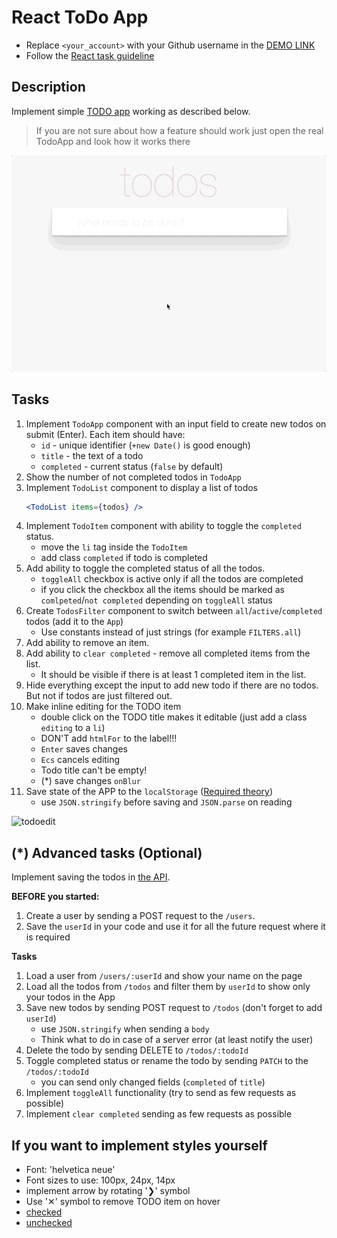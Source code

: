 # React ToDo App
- Replace `<your_account>` with your Github username in the [DEMO LINK](https://Oleh-Khashchevskyi.github.io/react_todo-app/)
- Follow the [React task guideline](https://github.com/mate-academy/react_task-guideline#react-tasks-guideline)

## Description
Implement simple [TODO app](http://todomvc.com/examples/vanillajs/) working as described below.

> If you are not sure about how a feature should work just open the real TodoApp and look how it works there

![todoapp](./description/todoapp.gif)

## Tasks
1. Implement `TodoApp` component with an input field to create new todos on submit (Enter). Each item should have:
    - `id` - unique identifier (`+new Date()` is good enough)
    - `title` - the text of a todo
    - `completed` - current status (`false` by default)
1. Show the number of not completed todos in `TodoApp`
1. Implement `TodoList` component to display a list of todos
    ```jsx harmony
    <TodoList items={todos} />
    ```
1. Implement `TodoItem` component with ability to toggle the `completed` status.
    - move the `li` tag inside the `TodoItem`
    - add class `completed` if todo is completed
1. Add ability to toggle the completed status of all the todos.
    - `toggleAll` checkbox is active only if all the todos are completed
    - if you click the checkbox all the items should be marked as `comlpeted`/`not completed`  depending on `toggleAll` status
1. Create `TodosFilter` component to switch between `all`/`active`/`completed` todos (add it to the `App`)
    - Use constants instead of just strings (for example `FILTERS.all`)
1. Add ability to remove an item.
1. Add ability to `clear completed` - remove all completed items from the list.
    - It should be visible if there is at least 1 completed item in the list. 
1. Hide everything except the input to add new todo if there are no todos. But not if todos are just filtered out.
1. Make inline editing for the TODO item
    - double click on the TODO title makes it editable (just add a class `editing` to a `li`)
    - DON'T add `htmlFor` to the label!!!
    - `Enter` saves changes
    - `Ecs` cancels editing
    - Todo title can't be empty!
    - (*) save changes `onBlur`
1. Save state of the APP to the `localStorage` ([Required theory](https://javascript.info/localstorage))
    - use `JSON.stringify` before saving and `JSON.parse` on reading

![todoedit](./description/editTodoStatus.gif)

## (*) Advanced tasks (Optional)
Implement saving the todos in [the API](https://mate-academy.github.io/fe-students-api/).

**BEFORE you started:**
1. Create a user by sending a POST request to the `/users`.
1. Save the `userId` in your code and use it for all the future request where it is required

**Tasks**
1. Load a user from `/users/:userId` and show your name on the page
1. Load all the todos from `/todos` and filter them by `userId` to show only your todos in the App
1. Save new todos by sending POST request to `/todos` (don't forget to add `userId`)
    - use `JSON.stringify` when sending a `body`
    - Think what to do in case of a server error (at least notify the user)
1. Delete the todo by sending DELETE to `/todos/:todoId`
1. Toggle completed status or rename the todo by sending `PATCH` to the `/todos/:todoId`
    - you can send only changed fields (`completed` of `title`)
1. Implement `toggleAll` functionality (try to send as few requests as possible)
1. Implement `clear completed` sending as few requests as possible

##  If you want to implement styles yourself
- Font: 'helvetica neue'
- Font sizes to use: 100px, 24px, 14px
- implement arrow by rotating '❯' symbol
- Use '✕' symbol to remove TODO item on hover
- [checked](./public/icons/checked.svg)
- [unchecked](./public/icons/unchecked.svg)
